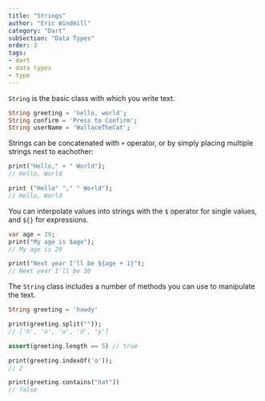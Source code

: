 ```yaml
---
title: "Strings"
author: "Eric Windmill"
category: "Dart"
subSection: "Data Types"
order: 3
tags:
- dart
- data types
- type
---
```


`String` is the basic class with which you write text.

```dart
String greeting = 'hello, world';
String confirm = 'Press to Confirm';
String userName = 'WallaceTheCat';
```

Strings can be concatenated with `+` operator, or by simply placing multiple strings next to eachother:

```dart
print("Hello," + " World");
// Hello, World

print ("Hello" "," " World");
// Hello, World
```

You can interpolate values into strings with the `$` operator for single values, and `${}` for expressions.

```dart
var age = 29;
print("My age is $age");
// My age is 29

print("Next year I'll be ${age + 1}");
// Next year I'll be 30
```

The `String` class includes a number of methods you can use to manipulate the text.

```dart
String greeting = 'howdy'

print(greeting.split("")); 
// ['h', 'o', 'w', 'd', 'y']

assert(greeting.length == 5) // true

print(greeting.indexOf('o'));
// 2

print(greeting.contains("hat"))
// false
``` 